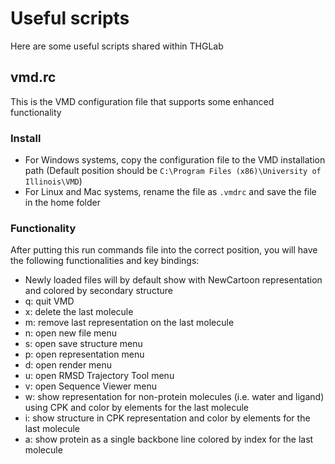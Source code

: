 # Useful scripts
Here are some useful scripts shared within THGLab

## vmd.rc
This is the VMD configuration file that supports some enhanced functionality
### Install
* For Windows systems, copy the configuration file to the VMD installation path (Default position should be `C:\Program Files (x86)\University of Illinois\VMD`)
* For Linux and Mac systems, rename the file as `.vmdrc` and save the file in the home folder

### Functionality
After putting this run commands file into the correct position, you will have the following functionalities and key bindings:
* Newly loaded files will by default show with NewCartoon representation and colored by secondary structure
* q: quit VMD
* x: delete the last molecule
* m: remove last representation on the last molecule
* n: open new file menu
* s: open save structure menu
* p: open representation menu
* d: open render menu
* u: open RMSD Trajectory Tool menu
* v: open Sequence Viewer menu
* w: show representation for non-protein molecules (i.e. water and ligand) using CPK and color by elements for the last molecule
* i: show structure in CPK representation and color by elements for the last molecule
* a: show protein as a single backbone line colored by index for the last molecule
